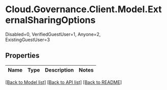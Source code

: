 # Cloud.Governance.Client.Model.ExternalSharingOptions
Disabled=0, VerifiedGuestUser=1, Anyone=2, </br>ExistingGuestUser=3
## Properties

Name | Type | Description | Notes
------------ | ------------- | ------------- | -------------

[[Back to Model list]](../README.md#documentation-for-models) [[Back to API list]](../README.md#documentation-for-api-endpoints) [[Back to README]](../README.md)

